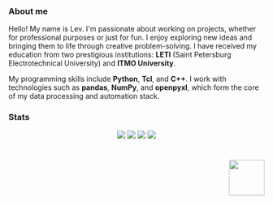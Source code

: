 
### About me

Hello! My name is Lev. I'm passionate about working on projects, whether for professional purposes or just for fun. I enjoy exploring new ideas and bringing them to life through creative problem-solving. I have received my education from two prestigious institutions: **LETI** (Saint Petersburg Electrotechnical University) and **ITMO University**.

My programming skills include **Python**, **Tcl**, and **C++**.
I work with technologies such as **pandas**, **NumPy**, and **openpyxl**, which form the core of my data processing and automation stack.

### Stats

<div align="center">
  
![](https://github-profile-summary-cards.vercel.app/api/cards/most-commit-language?username=nekriS&theme=github)
![](https://github-profile-summary-cards.vercel.app/api/cards/repos-per-language?username=nekriS&theme=github)
![](https://github-profile-summary-cards.vercel.app/api/cards/stats?username=nekriS&theme=github)
![](https://github-profile-summary-cards.vercel.app/api/cards/productive-time?username=nekriS&theme=github&utcOffset=3)

</div>

<h1 align="right"><img src="https://u.cubeupload.com/nekris/imageprocessing20210.gif" height="70"/></h1>
